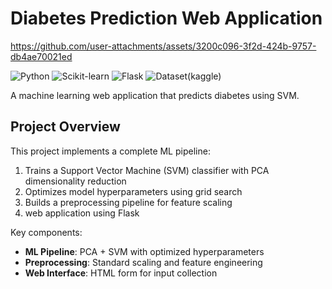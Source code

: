 # Diabetes Prediction Web Application



https://github.com/user-attachments/assets/3200c096-3f2d-424b-9757-db4ae70021ed



![Python](https://img.shields.io/badge/Python-3.8%2B-blue)
![Scikit-learn](https://img.shields.io/badge/Scikit--learn-1.2%2B-orange)
![Flask](https://img.shields.io/badge/Flask-2.0%2B-lightgrey)
![Dataset(kaggle)](https://www.kaggle.com/datasets/alexteboul/diabetes-health-indicators-dataset?select=diabetes_binary_5050split_health_indicators_BRFSS2015.csv)

A machine learning web application that predicts diabetes using SVM.

## Project Overview
This project implements a complete ML pipeline:
1. Trains a Support Vector Machine (SVM) classifier with PCA dimensionality reduction
2. Optimizes model hyperparameters using grid search
3. Builds a preprocessing pipeline for feature scaling
4. web application using Flask

Key components:
- **ML Pipeline**: PCA + SVM with optimized hyperparameters
- **Preprocessing**: Standard scaling and feature engineering
- **Web Interface**: HTML form for input collection
